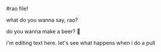 
#rao file!

what do you wanna say, rao?

do you wanna make a beer? :beer:

i'm editing text here. let's see what happens when i do a pull
